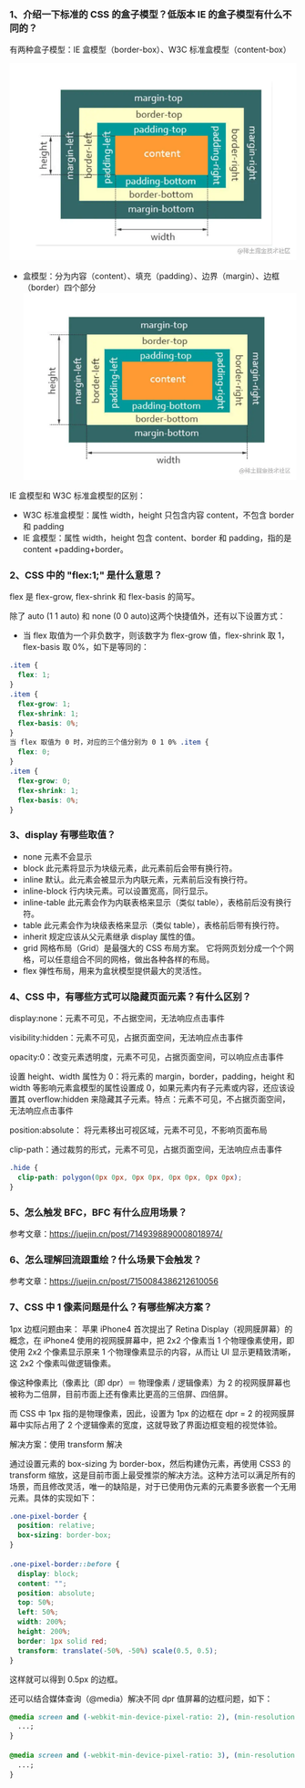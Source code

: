 ### 1、介绍一下标准的 CSS 的盒子模型？低版本 IE 的盒子模型有什么不同的？

有两种盒子模型：IE 盒模型（border-box）、W3C 标准盒模型（content-box）

![Alt text](image.png)

- 盒模型：分为内容（content）、填充（padding）、边界（margin）、边框（border）四个部分
  ![Alt text](image-1.png)

IE 盒模型和 W3C 标准盒模型的区别：

- W3C 标准盒模型：属性 width，height 只包含内容 content，不包含 border 和 padding
- IE 盒模型：属性 width，height 包含 content、border 和 padding，指的是 content
  +padding+border。

### 2、CSS 中的 "flex:1;" 是什么意思？

flex 是 flex-grow, flex-shrink 和 flex-basis 的简写。

除了 auto (1 1 auto) 和 none (0 0 auto)这两个快捷值外，还有以下设置方式：

- 当 flex 取值为一个非负数字，则该数字为 flex-grow 值，flex-shrink 取 1，flex-basis 取 0%，如下是等同的：

```css
.item {
  flex: 1;
}
.item {
  flex-grow: 1;
  flex-shrink: 1;
  flex-basis: 0%;
}
当 flex 取值为 0 时，对应的三个值分别为 0 1 0% .item {
  flex: 0;
}
.item {
  flex-grow: 0;
  flex-shrink: 1;
  flex-basis: 0%;
}
```

### 3、display 有哪些取值？

- none 元素不会显示
- block 此元素将显示为块级元素，此元素前后会带有换行符。
- inline 默认。此元素会被显示为内联元素，元素前后没有换行符。
- inline-block 行内块元素。可以设置宽高，同行显示。
- inline-table 此元素会作为内联表格来显示（类似 table），表格前后没有换行符。
- table 此元素会作为块级表格来显示（类似 table），表格前后带有换行符。
- inherit 规定应该从父元素继承 display 属性的值。
- grid 网格布局（Grid）是最强大的 CSS 布局方案。 它将网页划分成一个个网格，可以任意组合不同的网格，做出各种各样的布局。
- flex 弹性布局，用来为盒状模型提供最大的灵活性。

### 4、CSS 中，有哪些方式可以隐藏页面元素？有什么区别？

display:none：元素不可见，不占据空间，无法响应点击事件

visibility:hidden：元素不可见，占据页面空间，无法响应点击事件

opacity:0：改变元素透明度，元素不可见，占据页面空间，可以响应点击事件

设置 height、width 属性为 0：将元素的 margin，border，padding，height 和 width 等影响元素盒模型的属性设置成 0，如果元素内有子元素或内容，还应该设置其 overflow:hidden 来隐藏其子元素。特点：元素不可见，不占据页面空间，无法响应点击事件

position:absolute： 将元素移出可视区域，元素不可见，不影响页面布局

clip-path：通过裁剪的形式，元素不可见，占据页面空间，无法响应点击事件

```css
.hide {
  clip-path: polygon(0px 0px, 0px 0px, 0px 0px, 0px 0px);
}
```

### 5、怎么触发 BFC，BFC 有什么应用场景？

参考文章：https://juejin.cn/post/7149398890008018974/

### 6、怎么理解回流跟重绘？什么场景下会触发？

参考文章：https://juejin.cn/post/7150084386212610056

### 7、CSS 中 1 像素问题是什么？有哪些解决方案？

1px 边框问题由来： 苹果 iPhone4 首次提出了 Retina Display（视网膜屏幕）的概念，在 iPhone4 使用的视网膜屏幕中，把 2x2 个像素当 1 个物理像素使用，即使用 2x2 个像素显示原来 1 个物理像素显示的内容，从而让 UI 显示更精致清晰，这 2x2 个像素叫做逻辑像素。

像这种像素比（像素比（即 dpr）＝ 物理像素 / 逻辑像素）为 2 的视网膜屏幕也被称为二倍屏，目前市面上还有像素比更高的三倍屏、四倍屏。

而 CSS 中 1px 指的是物理像素，因此，设置为 1px 的边框在 dpr = 2 的视网膜屏幕中实际占用了 2 个逻辑像素的宽度，这就导致了界面边框变粗的视觉体验。

解决方案：使用 transform 解决

通过设置元素的 box-sizing 为 border-box，然后构建伪元素，再使用 CSS3 的 transform 缩放，这是目前市面上最受推崇的解决方法。这种方法可以满足所有的场景，而且修改灵活，唯一的缺陷是，对于已使用伪元素的元素要多嵌套一个无用元素。具体的实现如下：

```css
.one-pixel-border {
  position: relative;
  box-sizing: border-box;
}

.one-pixel-border::before {
  display: block;
  content: "";
  position: absolute;
  top: 50%;
  left: 50%;
  width: 200%;
  height: 200%;
  border: 1px solid red;
  transform: translate(-50%, -50%) scale(0.5, 0.5);
}
```

这样就可以得到 0.5px 的边框。

还可以结合媒体查询（@media）解决不同 dpr 值屏幕的边框问题，如下：

```css
@media screen and (-webkit-min-device-pixel-ratio: 2), (min-resolution: 2dppx) {
  ...;
}

@media screen and (-webkit-min-device-pixel-ratio: 3), (min-resolution: 3dppx) {
  ...;
}
```
